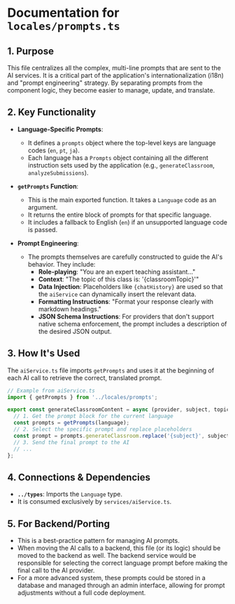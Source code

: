 
# Documentation for `locales/prompts.ts`

## 1. Purpose

This file centralizes all the complex, multi-line prompts that are sent to the AI services. It is a critical part of the application's internationalization (i18n) and "prompt engineering" strategy. By separating prompts from the component logic, they become easier to manage, update, and translate.

## 2. Key Functionality

- **Language-Specific Prompts**:
  - It defines a `prompts` object where the top-level keys are language codes (`en`, `pt`, `ja`).
  - Each language has a `Prompts` object containing all the different instruction sets used by the application (e.g., `generateClassroom`, `analyzeSubmissions`).

- **`getPrompts` Function**:
  - This is the main exported function. It takes a `Language` code as an argument.
  - It returns the entire block of prompts for that specific language.
  - It includes a fallback to English (`en`) if an unsupported language code is passed.

- **Prompt Engineering**:
  - The prompts themselves are carefully constructed to guide the AI's behavior. They include:
    - **Role-playing**: "You are an expert teaching assistant..."
    - **Context**: "The topic of this class is: '{classroomTopic}'"
    - **Data Injection**: Placeholders like `{chatHistory}` are used so that the `aiService` can dynamically insert the relevant data.
    - **Formatting Instructions**: "Format your response clearly with markdown headings."
    - **JSON Schema Instructions**: For providers that don't support native schema enforcement, the prompt includes a description of the desired JSON output.

## 3. How It's Used

The `aiService.ts` file imports `getPrompts` and uses it at the beginning of each AI call to retrieve the correct, translated prompt.

```typescript
// Example from aiService.ts
import { getPrompts } from '../locales/prompts';

export const generateClassroomContent = async (provider, subject, topic, language) => {
  // 1. Get the prompt block for the current language
  const prompts = getPrompts(language);
  // 2. Select the specific prompt and replace placeholders
  const prompt = prompts.generateClassroom.replace('{subject}', subject).replace('{topic}', topic);
  // 3. Send the final prompt to the AI
  // ...
};
```

## 4. Connections & Dependencies

- **`../types`**: Imports the `Language` type.
- It is consumed exclusively by `services/aiService.ts`.

## 5. For Backend/Porting

- This is a best-practice pattern for managing AI prompts.
- When moving the AI calls to a backend, this file (or its logic) should be moved to the backend as well. The backend service would be responsible for selecting the correct language prompt before making the final call to the AI provider.
- For a more advanced system, these prompts could be stored in a database and managed through an admin interface, allowing for prompt adjustments without a full code deployment.
